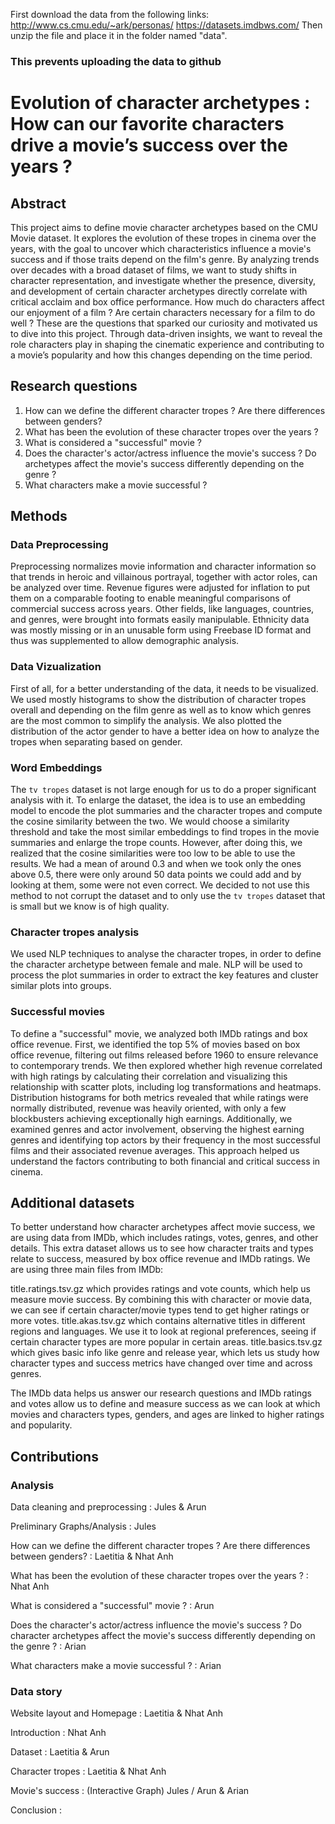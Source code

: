 First download the data from the following links: http://www.cs.cmu.edu/~ark/personas/
https://datasets.imdbws.com/
Then unzip the file and place it in the folder named "data". 
### This prevents uploading the data to github

# Evolution of character archetypes : How can our favorite characters drive a movie’s success over the years ?

## Abstract
This project aims to define movie character archetypes based on the CMU Movie dataset. It explores the evolution of these tropes in cinema over the years, with the goal to uncover which characteristics influence a movie's success and if those traits depend on the film's genre. By analyzing trends over decades with a broad dataset of films, we want to study shifts in character representation, and investigate whether the presence, diversity, and development of certain character archetypes directly correlate with critical acclaim and box office performance. How much do characters affect our enjoyment of a film ? Are certain characters necessary for a film to do well ? These are the questions that sparked our curiosity and motivated us to dive into this project. Through data-driven insights, we want to reveal the role characters play in shaping the cinematic experience and contributing to a movie’s popularity and how this changes depending on the time period. 

## Research questions
1. How can we define the different character tropes ? Are there differences between genders?
2. What has been the evolution of these character tropes over the years ?
3. What is considered a "successful" movie ?
4. Does the character's actor/actress influence the movie's success ? Do archetypes affect the movie's success differently depending on the genre ?
5. What characters make a movie successful ?

## Methods

### Data Preprocessing
Preprocessing normalizes movie information and character information so that trends in heroic and villainous portrayal, together with actor roles, can be analyzed over time. Revenue figures were adjusted for inflation to put them on a comparable footing to enable meaningful comparisons of commercial success across years. Other fields, like languages, countries, and genres, were brought into formats easily manipulable. Ethnicity data was mostly missing or in an unusable form using Freebase ID format and thus was supplemented to allow demographic analysis.

### Data Vizualization 
First of all, for a better understanding of the data, it needs to be visualized. We used mostly histograms to show the distribution of character tropes overall and depending on the film genre as well as to know which genres are the most common to simplify the analysis. We also plotted the distribution of the actor gender to have a better idea on how to analyze the tropes when separating based on gender.  

### Word Embeddings
The `tv tropes` dataset is not large enough for us to do a proper significant analysis with it. To enlarge the dataset, the idea is to use an embedding model to encode the plot summaries and the character tropes and compute the cosine similarity between the two. We would choose a similarity threshold and take the most similar embeddings to find tropes in the movie summaries and enlarge the trope counts. However, after doing this, we realized that the cosine similarities were too low to be able to use the results. We had a mean of around 0.3 and when we took only the ones above 0.5, there were only around 50 data points we could add and by looking at them, some were not even correct. We decided to not use this method to not corrupt the dataset and to only use the `tv tropes` dataset that is small but we know is of high quality.

### Character tropes analysis
We used NLP techniques to analyse the character tropes, in order to define the character archetype between female and male. NLP will be used to process the plot summaries in order to extract the key features and cluster similar plots into groups.

### Successful movies
To define a "successful" movie, we analyzed both IMDb ratings and box office revenue. First, we identified the top 5% of movies based on box office revenue, filtering out films released before 1960 to ensure relevance to contemporary trends. We then explored whether high revenue correlated with high ratings by calculating their correlation and visualizing this relationship with scatter plots, including log transformations and heatmaps. Distribution histograms for both metrics revealed that while ratings were normally distributed, revenue was heavily oriented, with only a few blockbusters achieving exceptionally high earnings. Additionally, we examined genres and actor involvement, observing the highest earning genres and identifying top actors by their frequency in the most successful films and their associated revenue averages. This approach helped us understand the factors contributing to both financial and critical success in cinema.


## Additional datasets
To better understand how character archetypes affect movie success, we are using data from IMDb, which includes ratings, votes, genres, and other details. This extra dataset allows us to see how character traits and types relate to success, measured by box office revenue and IMDb ratings. We are using three main files from IMDb:

title.ratings.tsv.gz which provides ratings and vote counts, which help us measure movie success. By combining this with character or movie data, we can see if certain character/movie types tend to get higher ratings or more votes.
title.akas.tsv.gz which contains alternative titles in different regions and languages. We use it to look at regional preferences, seeing if certain character types are more popular in certain areas.
title.basics.tsv.gz which gives basic info like genre and release year, which lets us study how character types and success metrics have changed over time and across genres.

The IMDb data helps us answer our research questions and IMDb ratings and votes allow us to define and measure success as we can look at which movies and characters types, genders, and ages are linked to higher ratings and popularity.

## Contributions

### Analysis

Data cleaning and preprocessing : Jules & Arun

Preliminary Graphs/Analysis : Jules

How can we define the different character tropes ? Are there differences between genders? : Laetitia & Nhat Anh

What has been the evolution of these character tropes over the years ? : Nhat Anh

What is considered a "successful" movie ? : Arun

Does the character's actor/actress influence the movie's success ? Do character archetypes affect the movie's success differently depending on the genre ? : Arian

What characters make a movie successful ? : Arian

### Data story

Website layout and Homepage : Laetitia & Nhat Anh

Introduction : Nhat Anh

Dataset : Laetitia & Arun

Character tropes : Laetitia & Nhat Anh

Movie's success : (Interactive Graph) Jules / Arun & Arian

Conclusion : 
